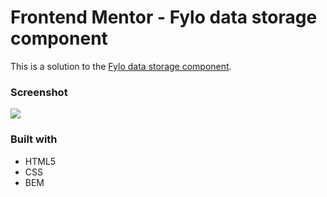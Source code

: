 # Frontend Mentor - Fylo data storage component

This is a solution to the [Fylo data storage component](https://www.frontendmentor.io/challenges/fylo-data-storage-component-1dZPRbV5n).

### Screenshot

![](./final.png)

### Built with

- HTML5
- CSS
- BEM
